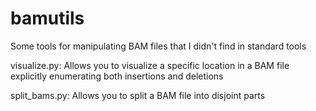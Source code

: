 # bamutils
Some tools for manipulating BAM files that I didn't find in standard tools

visualize.py: Allows you to visualize a specific location in a BAM file explicitly enumerating both insertions and deletions

split_bams.py: Allows you to split a BAM file into disjoint parts
